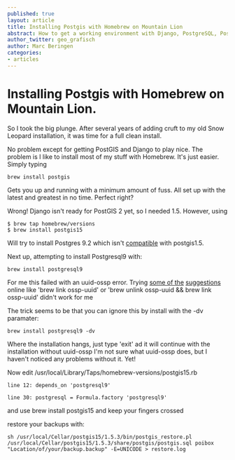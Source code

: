```yaml
---
published: true
layout: article
title: Installing Postgis with Homebrew on Mountain Lion
abstract: How to get a working environment with Django, PostgreSQL, PostGIS with Homebrew
author_twitter: geo_grafisch
author: Marc Beringen
categories:
- articles
---
```


# Installing Postgis with Homebrew on Mountain Lion.

So I took the big plunge. After several years of adding cruft to my old Snow Leopard installation, it was time for a full clean install.

No problem except for getting PostGIS and Django to play nice. The problem is I like to install most of my stuff with Homebrew. It's just easier. Simply typing 

    brew install postgis
    
Gets you up and running with a minimum amount of fuss. All set up with the latest and greatest in no time. Perfect right?

Wrong! Django isn't ready for PostGIS 2 yet, so I needed 1.5. However, using

    $ brew tap homebrew/versions
    $ brew install postgis15
    
Will try to install Postgres 9.2 which isn't [compatible](http://trac.osgeo.org/postgis/wiki/UsersWikiPostgreSQLPostGIS) with postgis1.5. 

Next up, attempting to install Postgresql9 with:

    brew install postgresql9
    
For me this failed with an uuid-ossp error. Trying [some of the](https://github.com/mxcl/homebrew/issues/10315) [suggestions](https://gist.github.com/3188632) online like 'brew link ossp-uuid' or 'brew unlink ossp-uuid && brew link ossp-uuid' didn't work for me

The trick seems to be that you can ignore this by install with the -dv paramater:

    brew install postgresql9 -dv
    
Where the installation hangs, just type 'exit' ad it will continue with the installation without uuid-ossp
I'm not sure what uuid-ossp does, but I haven't noticed any problems without it. Yet!

Now edit /usr/local/Library/Taps/homebrew-versions/postgis15.rb 

    line 12: depends_on 'postgresql9'
    
    line 30: postgresql = Formula.factory 'postgresql9'
    
and use brew install postgis15 and keep your fingers crossed

restore your backups with: 

    sh /usr/local/Cellar/postgis15/1.5.3/bin/postgis_restore.pl /usr/local/Cellar/postgis15/1.5.3/share/postgis/postgis.sql poibox "Location/of/your/backup.backup" -E=UNICODE > restore.log